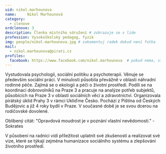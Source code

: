 ```yaml
---
uid: nikol.marhounova
name:     Nikol Marhounová 
category:
  - clenove
ordclenove: 3
description: Členka místního sdružení # zobrazuje se v lide
profession: Vysokoškolský pedagog, fyzik
img: people/nikol-marhounova.jpg # zakomentuj radek dokud není fotka
mail:
  - nikol.marhounova@pirati.cz
profiles:
  facebook: https://www.facebook.com/nikol.marhounova  # pokud nema, staci smazat tuto radku
---
```

Vystudovala psychologii, sociální politiku a psychoterapii. Věnuje se především sociální práci. V minulosti působila převážně v oblasti náhradní rodinné péče. Zajímá se o ekologii a péči o životní prostředí. Podílí se na koordinaci dobrovolníků na Praze 3 a pracuje na analýze potřeb subjektů, působících na Praze 3 v oblasti sociálních věcí a zdravotnictví. Organizovala pirátský úklid Prahy 3 v rámci Ukliďme Česko. Pochází z Pištína od Českých Budějovic a již 4 roky bydlí v Praze. V současné době je se svou dcerou na rodičovské dovolené. 

Oblíbený citát: "Opravdová moudrost je v poznání vlastní nevědomosti." - Sokrates

V působení na radnici vidí příležitost uplatnit své zkušenosti a realizovat své vize, které se týkají zejména humanizace sociálního systému a zlepšování životního prostředí. 
